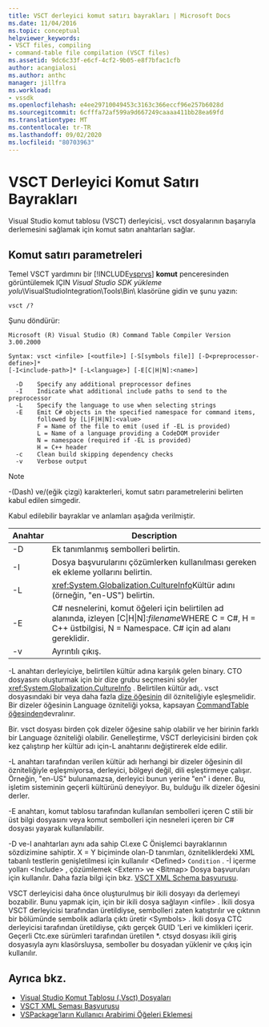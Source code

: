 ```yaml
---
title: VSCT derleyici komut satırı bayrakları | Microsoft Docs
ms.date: 11/04/2016
ms.topic: conceptual
helpviewer_keywords:
- VSCT files, compiling
- command-table file compilation (VSCT files)
ms.assetid: 9dc6c33f-e6cf-4cf2-9b05-e8f7bfac1cfb
author: acangialosi
ms.author: anthc
manager: jillfra
ms.workload:
- vssdk
ms.openlocfilehash: e4ee29710049453c3163c366eccf96e257b6028d
ms.sourcegitcommit: 6cfffa72af599a9d667249caaaa411bb28ea69fd
ms.translationtype: MT
ms.contentlocale: tr-TR
ms.lasthandoff: 09/02/2020
ms.locfileid: "80703963"
---
```

# <a name="vsct-compiler-command-line-flags"></a>VSCT Derleyici Komut Satırı Bayrakları
Visual Studio komut tablosu (VSCT) derleyicisi,. vsct dosyalarının başarıyla derlemesini sağlamak için komut satırı anahtarları sağlar.

## <a name="command-line-parameters"></a>Komut satırı parametreleri
 Temel VSCT yardımını bir [!INCLUDE[vsprvs](../../code-quality/includes/vsprvs_md.md)] **komut** penceresinden görüntülemek IÇIN *Visual Studio SDK yükleme yolu*\VisualStudioIntegration\Tools\Bin\ klasörüne gidin ve şunu yazın:

```
vsct /?
```

 Şunu döndürür:

```
Microsoft (R) Visual Studio (R) Command Table Compiler Version 3.00.2000

Syntax: vsct <infile> [<outfile>] [-S[symbols file]] [-D<preprocessor-define>]*
[-I<include-path>]* [-L<language>] [-E[C|H|N]:<name>]

  -D    Specify any additional preprocessor defines
  -I    Indicate what additional include paths to send to the preprocessor
  -L    Specify the language to use when selecting strings
  -E    Emit C# objects in the specified namespace for command items,
        followed by [L|F|H|N]:<value>
        F = Name of the file to emit (used if -EL is provided)
        L = Name of a language providing a CodeDOM provider
        N = namespace (required if -EL is provided)
        H = C++ header
  -c    Clean build skipping dependency checks
  -v    Verbose output
```

> [!NOTE]
> -(Dash) ve/(eğik çizgi) karakterleri, komut satırı parametrelerini belirten kabul edilen simgedir.

 Kabul edilebilir bayraklar ve anlamları aşağıda verilmiştir.

|Anahtar|Description|
|------------|-----------------|
|-D|Ek tanımlanmış sembolleri belirtin.|
|-I|Dosya başvurularını çözümlerken kullanılması gereken ek ekleme yollarını belirtin.|
|-L|<xref:System.Globalization.CultureInfo>Kültür adını (örneğin, "en-US") belirtin.|
|-E|C# nesnelerini, komut öğeleri için belirtilen ad alanında, izleyen [C&#124;H&#124;N]:*filename*WHERE C = C#, H = C++ üstbilgisi, N = Namespace. C# için ad alanı gereklidir.|
|-v|Ayrıntılı çıkış.|

 -L anahtarı derleyiciye, belirtilen kültür adına karşılık gelen binary. CTO dosyasını oluşturmak için bir dize grubu seçmesini söyler <xref:System.Globalization.CultureInfo> . Belirtilen kültür adı,. vsct dosyasındaki bir veya daha fazla [dize öğesinin](../../extensibility/strings-element.md) dil özniteliğiyle eşleşmelidir. Bir dizeler öğesinin Language özniteliği yoksa, kapsayan [CommandTable öğesinden](../../extensibility/commandtable-element.md)devralınır.

 Bir. vsct dosyası birden çok dizeler öğesine sahip olabilir ve her birinin farklı bir Language özniteliği olabilir. Genelleştirme, VSCT derleyicisini birden çok kez çalıştırıp her kültür adı için-L anahtarını değiştirerek elde edilir.

 -L anahtarı tarafından verilen kültür adı herhangi bir dizeler öğesinin dil özniteliğiyle eşleşmiyorsa, derleyici, bölgeyi değil, dili eşleştirmeye çalışır. Örneğin, "en-US" bulunamazsa, derleyici bunun yerine "en" i dener. Bu, işletim sisteminin geçerli kültürünü deneyiyor. Bu, bulduğu ilk dizeler öğesini derler.

 -E anahtarı, komut tablosu tarafından kullanılan sembolleri içeren C stili bir üst bilgi dosyasını veya komut sembolleri için nesneleri içeren bir C# dosyası yayarak kullanılabilir.

 -D ve-I anahtarları aynı ada sahip Cl.exe C Önişlemci bayraklarının sözdizimine sahiptir. X = Y biçiminde olan-D tanımları, özniteliklerdeki XML tabanlı testlerin genişletilmesi için kullanılır \<Defined> `Condition` . -İ içerme yolları \<Include> , çözümlemek \<Extern> ve \<Bitmap> Dosya başvuruları için kullanılır. Daha fazla bilgi için bkz. [VSCT XML Schema başvurusu](../../extensibility/vsct-xml-schema-reference.md).

 VSCT derleyicisi daha önce oluşturulmuş bir ikili dosyayı da derlemeyi bozabilir. Bunu yapmak için, için bir ikili dosya sağlayın \<infile> .   İkili dosya VSCT derleyicisi tarafından üretildiyse, sembolleri zaten katıştırılır ve çıktının bir bölümünde sembolik adlarla çıktı üretir \<Symbols> . İkili dosya CTC derleyicisi tarafından üretildiyse, çıktı gerçek GUID 'Leri ve kimlikleri içerir. Geçerli Ctc.exe sürümleri tarafından üretilen *. ctsyd dosyası ikili giriş dosyasıyla aynı klasörsluysa, semboller bu dosyadan yüklenir ve çıkış için kullanılır.

## <a name="see-also"></a>Ayrıca bkz.
- [Visual Studio Komut Tablosu (.Vsct) Dosyaları](../../extensibility/internals/visual-studio-command-table-dot-vsct-files.md)
- [VSCT XML Şeması Başvurusu](../../extensibility/vsct-xml-schema-reference.md)
- [VSPackage’ların Kullanıcı Arabirimi Öğeleri Eklemesi](../../extensibility/internals/how-vspackages-add-user-interface-elements.md)
